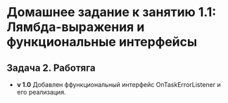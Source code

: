 # Домашнее задание к занятию 1.1: Лямбда-выражения и функциональные интерфейсы
## Задача 2. Работяга

* **v 1.0**
Добавлен ффункциональный интерфейс OnTaskErrorListener и его реализация.
